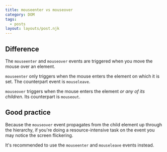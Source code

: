 ```yaml
---
title: mouseenter vs mouseover
category: DOM
tags:
  - posts
layout: layouts/post.njk
---
```


## Difference

The `mouseenter` and `mouseover` events are triggered when you move the mouse over an element.

`mouseenter` only triggers when the mouse enters the element on which it is set. The counterpart event is `mouseleave`. 

`mouseover` triggers when the mouse enters the element *or any of its children*. Its counterpart is `mouseout`.

## Good practice

Because the `mouseover` event propagates from the child element up through the hierarchy, if you're doing a resource-intensive task on the event you may notice the screen flickering.

It's recommended to use the `mouseenter` and `mouseleave` events instead.